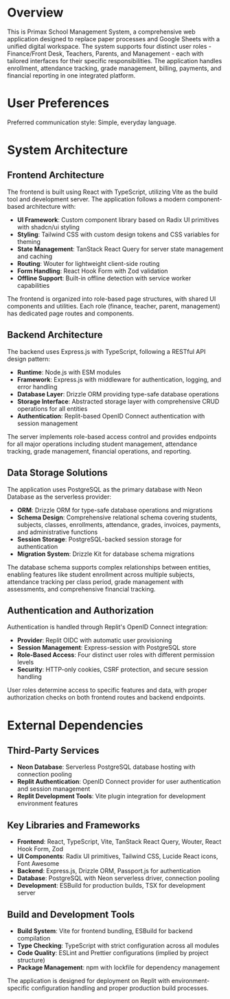 # Overview

This is Primax School Management System, a comprehensive web application designed to replace paper processes and Google Sheets with a unified digital workspace. The system supports four distinct user roles - Finance/Front Desk, Teachers, Parents, and Management - each with tailored interfaces for their specific responsibilities. The application handles enrollment, attendance tracking, grade management, billing, payments, and financial reporting in one integrated platform.

# User Preferences

Preferred communication style: Simple, everyday language.

# System Architecture

## Frontend Architecture
The frontend is built using React with TypeScript, utilizing Vite as the build tool and development server. The application follows a modern component-based architecture with:

- **UI Framework**: Custom component library based on Radix UI primitives with shadcn/ui styling
- **Styling**: Tailwind CSS with custom design tokens and CSS variables for theming
- **State Management**: TanStack React Query for server state management and caching
- **Routing**: Wouter for lightweight client-side routing
- **Form Handling**: React Hook Form with Zod validation
- **Offline Support**: Built-in offline detection with service worker capabilities

The frontend is organized into role-based page structures, with shared UI components and utilities. Each role (finance, teacher, parent, management) has dedicated page routes and components.

## Backend Architecture
The backend uses Express.js with TypeScript, following a RESTful API design pattern:

- **Runtime**: Node.js with ESM modules
- **Framework**: Express.js with middleware for authentication, logging, and error handling
- **Database Layer**: Drizzle ORM providing type-safe database operations
- **Storage Interface**: Abstracted storage layer with comprehensive CRUD operations for all entities
- **Authentication**: Replit-based OpenID Connect authentication with session management

The server implements role-based access control and provides endpoints for all major operations including student management, attendance tracking, grade management, financial operations, and reporting.

## Data Storage Solutions
The application uses PostgreSQL as the primary database with Neon Database as the serverless provider:

- **ORM**: Drizzle ORM for type-safe database operations and migrations
- **Schema Design**: Comprehensive relational schema covering students, subjects, classes, enrollments, attendance, grades, invoices, payments, and administrative functions
- **Session Storage**: PostgreSQL-backed session storage for authentication
- **Migration System**: Drizzle Kit for database schema migrations

The database schema supports complex relationships between entities, enabling features like student enrollment across multiple subjects, attendance tracking per class period, grade management with assessments, and comprehensive financial tracking.

## Authentication and Authorization
Authentication is handled through Replit's OpenID Connect integration:

- **Provider**: Replit OIDC with automatic user provisioning
- **Session Management**: Express-session with PostgreSQL store
- **Role-Based Access**: Four distinct user roles with different permission levels
- **Security**: HTTP-only cookies, CSRF protection, and secure session handling

User roles determine access to specific features and data, with proper authorization checks on both frontend routes and backend endpoints.

# External Dependencies

## Third-Party Services
- **Neon Database**: Serverless PostgreSQL database hosting with connection pooling
- **Replit Authentication**: OpenID Connect provider for user authentication and session management
- **Replit Development Tools**: Vite plugin integration for development environment features

## Key Libraries and Frameworks
- **Frontend**: React, TypeScript, Vite, TanStack React Query, Wouter, React Hook Form, Zod
- **UI Components**: Radix UI primitives, Tailwind CSS, Lucide React icons, Font Awesome
- **Backend**: Express.js, Drizzle ORM, Passport.js for authentication
- **Database**: PostgreSQL with Neon serverless driver, connection pooling
- **Development**: ESBuild for production builds, TSX for development server

## Build and Development Tools
- **Build System**: Vite for frontend bundling, ESBuild for backend compilation
- **Type Checking**: TypeScript with strict configuration across all modules
- **Code Quality**: ESLint and Prettier configurations (implied by project structure)
- **Package Management**: npm with lockfile for dependency management

The application is designed for deployment on Replit with environment-specific configuration handling and proper production build processes.